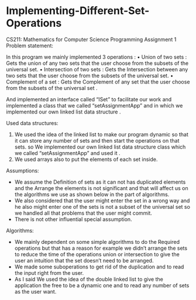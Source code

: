 # Implementing-Different-Set-Operations
CS211: Mathematics for Computer Science Programming Assignment 1
Problem statement:

 In this program we mainly implemented 3 operations : 
• Union of two sets :
Gets the union of any two sets that the user choose from the subsets of the universal set.
• Intersection of two sets : 
Gets the Intersection between any two sets that the user choose from the subsets of the universal set.
• Complement of a set :
Gets the Complement of any set that the user choose from the subsets of the universal set .

And implemented an interface called “ISet” to facilitate our work and implemented a class that we called “setAssignmentApp”  and in which we implemented our own linked list data structure .



Used data structures: 

1)	We used the idea of the linked list to make our program dynamic so that it can store any number of sets and then start the operations on that sets.
so We implemented our own linked list data structure class   which we called “setAssignmentApp” and used it .
2)	We used arrays also to put the elements of each set inside.

Assumptions:
-	We assume the Definition of sets as it can not has duplicated elements and the Arrange the elements is not significant and that will affect us on the algorithms we use as shown below in the part of algorithms.
-	We also considered that the user might enter the set in a wrong way and he also might enter one of the sets is not a subset of the universal set so we handled all that problems that the user might commit. 
-	There is not other influential special assumption.

Algorithms:
-	We mainly dependent on some simple algorithms to do the Required operations but that has a reason for example we didn’t arrange the sets to reduce the time of the operations union or intersection to give the user an intuition that the set doesn’t need to be arranged.
-	We made some suboperations to get rid of the duplication and to read the input right from the user.
-	As I said We used the idea of the double linked list to give the application the free to be a dynamic one and to read any number of sets as the user want.

